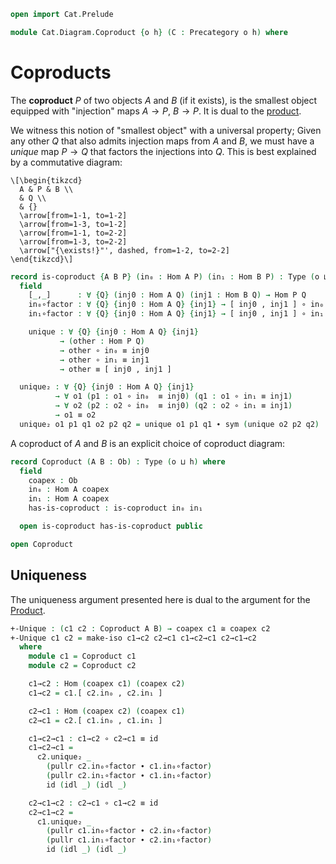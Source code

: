 ```agda
open import Cat.Prelude

module Cat.Diagram.Coproduct {o h} (C : Precategory o h) where
```

<!--
```agda
open import Cat.Reasoning C
private variable
  A B : Ob
```
-->

# Coproducts

The **coproduct** $P$ of two objects $A$ and $B$ (if it exists), is the
smallest object equipped with "injection" maps $A \to P$, $B \to P$.
It is dual to the [product].

[product]: Cat.Diagram.Terminal.html

We witness this notion of "smallest object" with a universal property;
Given any other $Q$ that also admits injection maps from $A$ and $B$,
we must have a *unique* map $P \to Q$ that factors the injections into 
$Q$. This is best explained by a commutative diagram:

~~~{.quiver}
\[\begin{tikzcd}
  A & P & B \\
  & Q \\
  & {}
  \arrow[from=1-1, to=1-2]
  \arrow[from=1-3, to=1-2]
  \arrow[from=1-1, to=2-2]
  \arrow[from=1-3, to=2-2]
  \arrow["{\exists!}"', dashed, from=1-2, to=2-2]
\end{tikzcd}\]
~~~

```agda
record is-coproduct {A B P} (in₀ : Hom A P) (in₁ : Hom B P) : Type (o ⊔ h) where
  field
    [_,_]      : ∀ {Q} (inj0 : Hom A Q) (inj1 : Hom B Q) → Hom P Q
    in₀∘factor : ∀ {Q} {inj0 : Hom A Q} {inj1} → [ inj0 , inj1 ] ∘ in₀ ≡ inj0
    in₁∘factor : ∀ {Q} {inj0 : Hom A Q} {inj1} → [ inj0 , inj1 ] ∘ in₁ ≡ inj1

    unique : ∀ {Q} {inj0 : Hom A Q} {inj1}
           → (other : Hom P Q)
           → other ∘ in₀ ≡ inj0
           → other ∘ in₁ ≡ inj1
           → other ≡ [ inj0 , inj1 ]

  unique₂ : ∀ {Q} {inj0 : Hom A Q} {inj1}
          → ∀ o1 (p1 : o1 ∘ in₀  ≡ inj0) (q1 : o1 ∘ in₁ ≡ inj1)
          → ∀ o2 (p2 : o2 ∘ in₀  ≡ inj0) (q2 : o2 ∘ in₁ ≡ inj1)
          → o1 ≡ o2
  unique₂ o1 p1 q1 o2 p2 q2 = unique o1 p1 q1 ∙ sym (unique o2 p2 q2)
```

A coproduct of $A$ and $B$ is an explicit choice of coproduct diagram:

```agda
record Coproduct (A B : Ob) : Type (o ⊔ h) where
  field
    coapex : Ob
    in₀ : Hom A coapex
    in₁ : Hom A coapex
    has-is-coproduct : is-coproduct in₀ in₁

  open is-coproduct has-is-coproduct public

open Coproduct
```

## Uniqueness

The uniqueness argument presented here is dual to the argument
for the [Product](agda://Cat.Diagram.Product#×-Unique).

```agda
+-Unique : (c1 c2 : Coproduct A B) → coapex c1 ≅ coapex c2
+-Unique c1 c2 = make-iso c1→c2 c2→c1 c1→c2→c1 c2→c1→c2
  where
    module c1 = Coproduct c1
    module c2 = Coproduct c2

    c1→c2 : Hom (coapex c1) (coapex c2)
    c1→c2 = c1.[ c2.in₀ , c2.in₁ ]

    c2→c1 : Hom (coapex c2) (coapex c1)
    c2→c1 = c2.[ c1.in₀ , c1.in₁ ]
```

```agda
    c1→c2→c1 : c1→c2 ∘ c2→c1 ≡ id
    c1→c2→c1 =
      c2.unique₂ _
        (pullr c2.in₀∘factor ∙ c1.in₀∘factor)
        (pullr c2.in₁∘factor ∙ c1.in₁∘factor)
        id (idl _) (idl _)

    c2→c1→c2 : c2→c1 ∘ c1→c2 ≡ id
    c2→c1→c2 =
      c1.unique₂ _
        (pullr c1.in₀∘factor ∙ c2.in₀∘factor)
        (pullr c1.in₁∘factor ∙ c2.in₁∘factor)
        id (idl _) (idl _)
```

